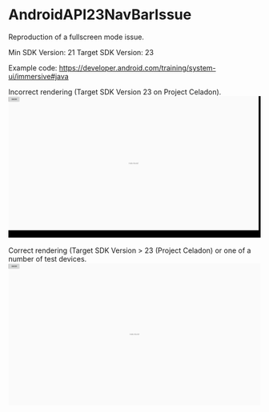 # AndroidAPI23NavBarIssue

Reproduction of a fullscreen mode issue.

Min SDK Version: 21
Target SDK Version: 23

Example code:  https://developer.android.com/training/system-ui/immersive#java

Incorrect rendering (Target SDK Version 23 on Project Celadon).
![incorrect](device1.png)

Correct rendering (Target SDK Version > 23 (Project Celadon) or one of a number of test devices.
![correct](device2.png)